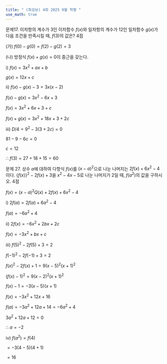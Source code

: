 ```yaml
---
title: " (최성보) 4회 2025 9월 학평 " 
use_math: true
---
```



문제17. 이차항의 계수가 $3$인 이차함수 $f(x)$와 일차항의 계수가 $12$인 일차함수 $g(x)$가 다음 조건을 만족시킬 때, $f(3)$의 값은? 4점

(가) $f(0)-g(0)=f(2)-g(2)=3$

(나) 방정식 $f(x)+g(x)=0$이 중근을 갖는다.

$\text{i) }f(x)=3x^2+ax+b$

$g(x)=12x+c$

$\text{ii) }f(x)-g(x)-3=3x(x-2)$

$f(x)-g(x)=3x^2-6x+3$

$f(x)=3x^2+6x+3+c$

$f(x)+g(x)=3x^2+18x+3+2c$

$\text{iii) }D/4=9^2-3(3+2c)=0$

$81-9-6c=0$

$c=12$

$\therefore\ f(3)=27+18+15=60$







문제 27. 상수 $a$에 대하여 다항식 $f(x)$를 $(x-a)^2$으로 나눈 나머지는 $2f(x)+6x^2-4$이다. $\lbrace f(x)\rbrace^2-2f(x)+3$을 $x^2-4x-5$로 나눈 나머지가 $2$일 때, $f(a^2)$의 값을 구하시오. 4점

$f(x)=(x-a)^2Q(x)+2f(x)+6x^2-4$

$\text{i) }2f(a)=2f(a)+6a^2-4$

$f(a)=-6a^2+4$

$\text{ii) }2f(x)=-6x^2+2bx+2c$

$f(x)=-3x^2+bx+c$

$\text{iii) }f(5)^2-2f(5)+3=2$

$f(-1)^2-2f(-1)+3=2$

$f(x)^2-2f(x)+1=9(x-5)^2(x+1)^2$

$\Big(f(x)-1\Big)^2=9(x-2)^2(x+1)^2$

$f(x)-1=-3(x-5)(x+1)$

$f(x)=-3x^2+12x+16$

$f(a)=-3a^2+12a+14=-6a^2+4$

$3a^2+12a+12=0$

$\therefore\ a=-2$

$\text{iv) }f(a^2)=f(4)$

$=-3(4-5)(4+1)$

$=16$


